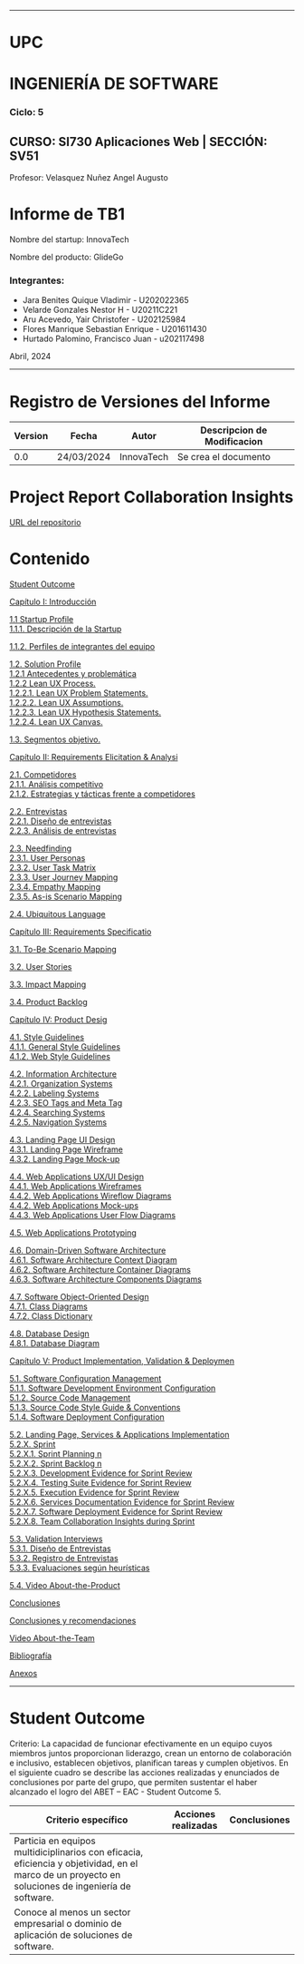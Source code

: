 - - -
# UPC
# INGENIERÍA DE SOFTWARE
### Ciclo: 5
## CURSO: SI730 Aplicaciones Web | SECCIÓN: SV51
 Profesor: Velasquez Nuñez Angel Augusto
# Informe de TB1
Nombre del startup: InnovaTech 

Nombre del producto: GlideGo
### Integrantes:
- Jara Benites Quique Vladimir - U202022365
- Velarde Gonzales Nestor H - U20211C221
- Aru Acevedo, Yair Christofer - U202125984
- Flores Manrique Sebastian Enrique - U201611430
- Hurtado Palomino, Francisco Juan - u202117498

Abril, 2024
- - -
# Registro de Versiones del Informe
| Version | Fecha | Autor      | Descripcion de Modificacion |
| ----------- | ----------- |------------| ----------- |
| 0.0 | 24/03/2024 | InnovaTech |Se crea el documento |

# Project Report Collaboration Insights
[URL del repositorio](https://github.com/Innovatech-SV51-202401/ReportTF.git)

# Contenido 

[Student Outcome](#student-outcome)

[Capítulo I: Introducción]()

[1.1 Startup Profile]()  
[1.1.1. Descripción de la Startup]()

[1.1.2. Perfiles de integrantes del equipo]()

[1.2. Solution Profile]()  
[1.2.1 Antecedentes y problemática]()  
[1.2.2 Lean UX Process.]()  
[1.2.2.1. Lean UX Problem Statements.]()  
[1.2.2.2. Lean UX Assumptions.]()  
[1.2.2.3. Lean UX Hypothesis Statements.]()  
[1.2.2.4. Lean UX Canvas.]()

[1.3. Segmentos objetivo.]()

[Capítulo II: Requirements Elicitation & Analysi]()

[2.1. Competidores]()  
[2.1.1. Análisis competitivo]()  
[2.1.2. Estrategias y tácticas frente a competidores]()

[2.2. Entrevistas]()  
[2.2.1. Diseño de entrevistas]()    
[2.2.3. Análisis de entrevistas]()

[2.3. Needfinding]()  
[2.3.1. User Personas]()  
[2.3.2. User Task Matrix]()  
[2.3.3. User Journey Mapping]()  
[2.3.4. Empathy Mapping]()  
[2.3.5. As-is Scenario Mapping]()

[2.4. Ubiquitous Language]()

[Capítulo III: Requirements Specificatio]()

[3.1. To-Be Scenario Mapping]()

[3.2. User Stories]()

[3.3. Impact Mapping]()

[3.4. Product Backlog]()

[Capítulo IV: Product Desig]()

[4.1. Style Guidelines]()  
[4.1.1. General Style Guidelines]()  
[4.1.2. Web Style Guidelines]()

[4.2. Information Architecture]()  
[4.2.1. Organization Systems]()  
[4.2.2. Labeling Systems]()  
[4.2.3. SEO Tags and Meta Tag]()  
[4.2.4. Searching Systems]()   
[4.2.5. Navigation Systems]()

[4.3. Landing Page UI Design]()   
[4.3.1. Landing Page Wireframe]()  
[4.3.2. Landing Page Mock-up]()

[4.4. Web Applications UX/UI Design]()  
[4.4.1. Web Applications Wireframes]()  
[4.4.2. Web Applications Wireflow Diagrams]()  
[4.4.2. Web Applications Mock-ups]()   
[4.4.3. Web Applications User Flow Diagrams]()

[4.5. Web Applications Prototyping]()

[4.6. Domain-Driven Software Architecture]()  
[4.6.1. Software Architecture Context Diagram]()  
[4.6.2. Software Architecture Container Diagrams]()  
[4.6.3. Software Architecture Components Diagrams]()

[4.7. Software Object-Oriented Design]()  
[4.7.1. Class Diagrams]()  
[4.7.2. Class Dictionary]()

[4.8. Database Design]()  
[4.8.1. Database Diagram]()

[Capítulo V: Product Implementation, Validation & Deploymen]()

[5.1. Software Configuration Management]()  
[5.1.1. Software Development Environment Configuration]()  
[5.1.2. Source Code Management]()  
[5.1.3. Source Code Style Guide & Conventions]()  
[5.1.4. Software Deployment Configuration]()

[5.2. Landing Page, Services & Applications Implementation]()  
[5.2.X. Sprint ]()  
[5.2.X.1. Sprint Planning n]()  
[5.2.X.2. Sprint Backlog n]()  
[5.2.X.3. Development Evidence for Sprint Review]()  
[5.2.X.4. Testing Suite Evidence for Sprint Review]()  
[5.2.X.5. Execution Evidence for Sprint Review]()  
[5.2.X.6. Services Documentation Evidence for Sprint Review]()  
[5.2.X.7. Software Deployment Evidence for Sprint Review]()  
[5.2.X.8. Team Collaboration Insights during Sprint]()

[5.3. Validation Interviews]()  
[5.3.1. Diseño de Entrevistas]()  
[5.3.2. Registro de Entrevistas]()  
[5.3.3. Evaluaciones según heurísticas]()

[5.4. Video About-the-Product]()

[Conclusiones]()

[Conclusiones y recomendaciones]()

[Video About-the-Team]()

[Bibliografía]()

[Anexos]()  

- - -
# Student Outcome
Criterio: La capacidad de funcionar efectivamente en un equipo cuyos miembros
juntos proporcionan liderazgo, crean un entorno de colaboración e inclusivo,
establecen objetivos, planifican tareas y cumplen objetivos.
En el siguiente cuadro se describe las acciones realizadas y enunciados de
conclusiones por parte del grupo, que permiten sustentar el haber alcanzado el logro
del ABET – EAC - Student Outcome 5.

| Criterio específico                                                                                                                                	| Acciones realizadas 	| Conclusiones 	|
|----------------------------------------------------------------------------------------------------------------------------------------------------	|---------------------	|--------------	|
| Particia en equipos multidiciplinarios con eficacia, eficiencia y objetividad, en el marco de un proyecto en soluciones de ingeniería de software. 	|                     	|              	|
| Conoce al menos un sector empresarial o dominio de aplicación de soluciones de software.                                                           	|                     	|              	|